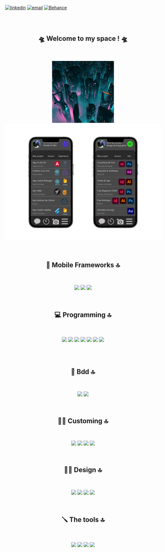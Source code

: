 [![linkedin](https://img.shields.io/badge/LinkedIn-0077B5?style=for-the-badge&logo=linkedin&logoColor=white)](https://www.linkedin.com/in/michael-barreca/)
[![email](https://img.shields.io/badge/Gmail-D14836?style=for-the-badge&logo=gmail&logoColor=white)](mailto:Michael-73@live.fr)
[![Behance](https://img.shields.io/badge/Behance-1769ff?style=for-the-badge&logo=behance&logoColor=white)](https://www.behance.net/michaelbarreca)

<br><br>

<div align="center">
        <h2>🛸 Welcome to my space ! 🛸</h2>
</div><br><br>

<div align="center">
        <img src="img/giphy.gif">
</div>




<div align="center">
        <img src="img/879shots_so.png">
</div>




<div align="center"><br><br>
        <h2>📲 Mobile Frameworks 🔝</h2><br><br>
        
<img src="https://img.shields.io/badge/kotlin-%237F52FF.svg?style=for-the-badge&logo=kotlin&logoColor=white"/>
<img src="https://img.shields.io/badge/React_Native-20232A?style=for-the-badge&logo=react&logoColor=61DAFB" />
<img src="https://img.shields.io/badge/Flutter-3880FF?style=for-the-badge&logo=flutter&logoColor=3880FF" />
        
</div>


<div align="center"><br><br>
        <h2>💻 Programming 🔝</h2><br><br>
        
<img src="https://img.shields.io/badge/Next.js-000000?style=for-the-badge&logo=next.js&logoColor=white" />
<img src="https://img.shields.io/badge/PHP-777BB4?style=for-the-badge&logo=php&logoColor=white" />
<img src="https://img.shields.io/badge/JavaScript-323330?style=for-the-badge&logo=javascript&logoColor=F7DF1E" />
<img src="https://img.shields.io/badge/HTML5-E34F26?style=for-the-badge&logo=html5&logoColor=white" />
<img src="https://img.shields.io/badge/React-20232A?style=for-the-badge&logo=react&logoColor=61DAFB" />
<img src="https://img.shields.io/badge/Symfony-000000?style=for-the-badge&logo=Symfony&logoColor=white" />
<img src="https://img.shields.io/badge/Redux-593D88?style=for-the-badge&logo=redux&logoColor=white" /><br><br>
</div>

<div align="center"><br><br>
        <h2>💾 Bdd 🔝</h2><br><br>
<img src="https://img.shields.io/badge/firebase-ffca28?style=for-the-badge&logo=firebase&logoColor=black" />
<img src="https://img.shields.io/badge/MySQL-005C84?style=for-the-badge&logo=mysql&logoColor=white" />
</div>

<div align="center"><br><br>
        <h2>👨‍🎨 Customing 🔝</h2><br><br>
        
<img src="https://img.shields.io/badge/Bootstrap-563D7C?style=for-the-badge&logo=bootstrap&logoColor=white" />
<img src="https://img.shields.io/badge/Tailwind_CSS-38B2AC?style=for-the-badge&logo=tailwind-css&logoColor=white" />
<img src="https://img.shields.io/badge/CSS3-1572B6?style=for-the-badge&logo=css3&logoColor=white" />
<img src="https://img.shields.io/badge/Sass-CC6699?style=for-the-badge&logo=sass&logoColor=white" />
</div>

<div align="center"><br><br>
        <h2>✍🏼 Design 🔝</h2><br><br>
        

<img src="https://img.shields.io/badge/Adobe%20XD-470137?style=for-the-badge&logo=Adobe%20XD&logoColor=#FF61F6" />
<img src="https://img.shields.io/badge/Adobe%20Illustrator-FF9A00?style=for-the-badge&logo=adobe%20illustrator&logoColor=white" />
<img src="https://img.shields.io/badge/Adobe%20InDesign-FF3366?style=for-the-badge&logo=Adobe%20InDesign&logoColor=white" />
<img src="https://img.shields.io/badge/Adobe%20Photoshop-31A8FF?style=for-the-badge&logo=Adobe%20Photoshop&logoColor=black" />


</div>


<div align="center"><br><br>
        <h2>🪛 The tools 🔝</h2><br><br>


<img src="https://img.shields.io/badge/Jira-0052CC?style=for-the-badge&logo=trello&logoColor=white" />
<img src="https://img.shields.io/badge/Postman-FF6C37?style=for-the-badge&logo=Postman&logoColor=white" />
<img src="https://img.shields.io/badge/Android_Studio-3DDC84?style=for-the-badge&logo=android-studio&logoColor=white" />
<img src="https://img.shields.io/badge/Docker-2CA5E0?style=for-the-badge&logo=docker&logoColor=white" />
</div>




